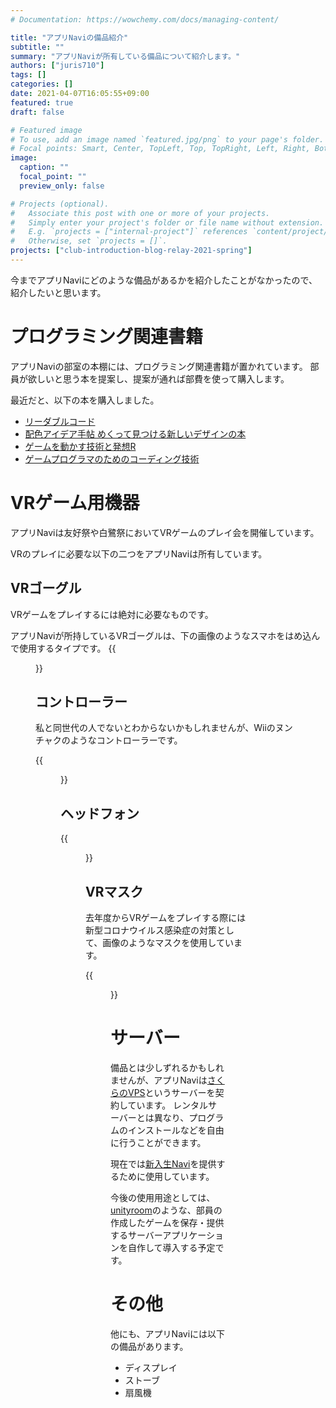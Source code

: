 ```yaml
---
# Documentation: https://wowchemy.com/docs/managing-content/

title: "アプリNaviの備品紹介"
subtitle: ""
summary: "アプリNaviが所有している備品について紹介します。"
authors: ["juris710"]
tags: []
categories: []
date: 2021-04-07T16:05:55+09:00
featured: true
draft: false

# Featured image
# To use, add an image named `featured.jpg/png` to your page's folder.
# Focal points: Smart, Center, TopLeft, Top, TopRight, Left, Right, BottomLeft, Bottom, BottomRight.
image:
  caption: ""
  focal_point: ""
  preview_only: false

# Projects (optional).
#   Associate this post with one or more of your projects.
#   Simply enter your project's folder or file name without extension.
#   E.g. `projects = ["internal-project"]` references `content/project/deep-learning/index.md`.
#   Otherwise, set `projects = []`.
projects: ["club-introduction-blog-relay-2021-spring"]
---
```

今までアプリNaviにどのような備品があるかを紹介したことがなかったので、紹介したいと思います。

# プログラミング関連書籍

アプリNaviの部室の本棚には、プログラミング関連書籍が置かれています。
部員が欲しいと思う本を提案し、提案が通れば部費を使って購入します。

最近だと、以下の本を購入しました。

- [リーダブルコード](https://www.oreilly.co.jp/books/9784873115658/)
- [配色アイデア手帖 めくって見つける新しいデザインの本](https://www.sbcr.jp/product/4797393248/)
- [ゲームを動かす技術と発想R](https://www.borndigital.co.jp/book/16550.html)
- [ゲームプログラマのためのコーディング技術](https://gihyo.jp/book/2015/978-4-7741-7413-6)

# VRゲーム用機器

アプリNaviは友好祭や白鷺祭においてVRゲームのプレイ会を開催しています。

VRのプレイに必要な以下の二つをアプリNaviは所有しています。

## VRゴーグル

VRゲームをプレイするには絶対に必要なものです。  

アプリNaviが所持しているVRゴーグルは、下の画像のようなスマホをはめ込んで使用するタイプです。
{{<figure src="./vr_headsets.jpg" title="アプリNaviが所持しているVRゴーグル">}}

## コントローラー

私と同世代の人でないとわからないかもしれませんが、Wiiのヌンチャクのようなコントローラーです。

{{<figure src="./vr_controller.jpg" title="アプリNaviが所持しているコントローラー">}}

## ヘッドフォン

{{<figure src="./headphone.jpg" title="アプリNaviが所持しているヘッドフォン" width="400">}}

## VRマスク

去年度からVRゲームをプレイする際には新型コロナウイルス感染症の対策として、画像のようなマスクを使用しています。

{{<figure src="./vr_mask.jpg" title="アプリNaviが所持しているVRマスク">}}

# サーバー

備品とは少しずれるかもしれませんが、アプリNaviは[さくらのVPS](https://vps.sakura.ad.jp/)というサーバーを契約しています。
レンタルサーバーとは異なり、プログラムのインストールなどを自由に行うことができます。

現在では[新入生Navi](https://shinkan.opuappnavi.com/)を提供するために使用しています。

今後の使用用途としては、[unityroom](https://unityroom.com/)のような、部員の作成したゲームを保存・提供するサーバーアプリケーションを自作して導入する予定です。

# その他

他にも、アプリNaviには以下の備品があります。

- ディスプレイ
- ストーブ
- 扇風機
